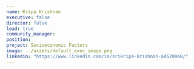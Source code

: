 ```yaml
---
name: Kripa Krishnan
executive: false
director: false
lead: true
community_manager:   
position:  
project: Socioeconomic Factors
image: ../assets/default_exec_image.png
linkedin: "https://www.linkedin.com/in/srikripa-krishnan-a45209a8/"
---
```

